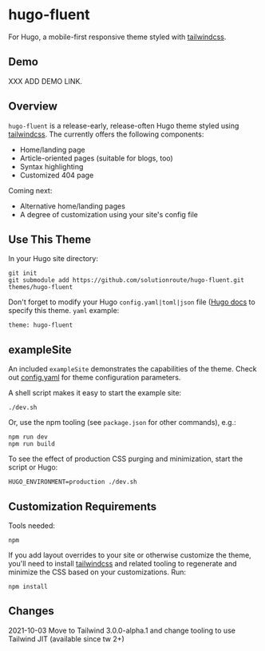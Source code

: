 # hugo-fluent
For Hugo, a mobile-first responsive theme styled with [tailwindcss][1]. 

## Demo

 XXX ADD DEMO LINK.

## Overview

`hugo-fluent` is a release-early, release-often Hugo theme styled using
[tailwindcss][1]. The currently offers the following components:

* Home/landing page
* Article-oriented pages (suitable for blogs, too)
* Syntax highlighting
* Customized 404 page

Coming next:

* Alternative home/landing pages
* A degree of customization using your site's config file

## Use This Theme

In your Hugo site directory:

    git init
    git submodule add https://github.com/solutionroute/hugo-fluent.git themes/hugo-fluent

Don't forget to modify your Hugo `config.yaml|toml|json` file ([Hugo
docs](https://gohugo.io/getting-started/configuration/) to specify this theme.
`yaml` example:

    theme: hugo-fluent

## exampleSite

An included `exampleSite` demonstrates the capabilities of the theme. Check out
[config.yaml](exampleSite/config.yaml) for theme configuration parameters.

A shell script makes it easy to start the example site:

    ./dev.sh

Or, use the npm tooling (see `package.json` for other commands), e.g.:

    npm run dev
    npm run build

To see the effect of production CSS purging and minimization, start the script
or Hugo:

    HUGO_ENVIRONMENT=production ./dev.sh

## Customization Requirements

Tools needed:

    npm

If you add layout overrides to your site or otherwise customize the theme,
you'll need to install [tailwindcss][1] and related tooling to regenerate and
minimize the CSS based on your customizations. Run:

    npm install

## Changes

2021-10-03 Move to Tailwind 3.0.0-alpha.1 and change tooling to use Tailwind JIT (available since tw 2+)

[1]: <https://tailwindcss.com/>
